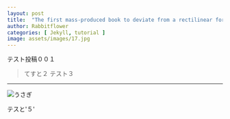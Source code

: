 ```yaml
---
layout: post
title:  "The first mass-produced book to deviate from a rectilinear format"
author: Rabbitflower
categories: [ Jekyll, tutorial ]
image: assets/images/17.jpg
---
```

テスト投稿００１

> てすと２
テスト３
****

![うさぎ](https://cdn.xrp.cafe/33ac0604c942-440f-93ed-22dc918c08413463e6a5da4e-4165-addb-0dc2a7e0ab7992a137ea05df-4c12-bb96-0b4c3e8baf53.webp)

テスと'５'